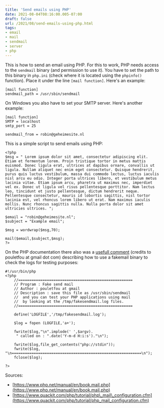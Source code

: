 ```yaml
---
title: 'Send emails using PHP'
date: 2021-08-04T08:16:00.005-07:00
draft: false
url: /2021/08/send-emails-using-php.html
tags: 
- email
- mail
- sendmail
- server
- php
---
```


This is how to send an email using PHP. For this to work, PHP needs access to the `sendmail` binary (and permission to use it). You have to set the path to this binary in `php.ini` (check where it is located using the `phpinfo()` function). Place it under the line `[mail function]`. Here's an example:

```
[mail function]  
sendmail_path = /usr/sbin/sendmail  

```

On Windows you also have to set your SMTP server. Here's another example:

```
[mail function]  
SMTP = localhost  
smtp_port = 25  
  
sendmail_from = robin@geheimesite.nl  

```

This is a simple script to send emails using PHP:

```
<?php   
$msg = " Lorem ipsum dolor sit amet, consectetur adipiscing elit. Etiam et fermentum lorem. Proin tristique tortor in metus mattis euismod. Donec ligula erat, ultrices at dapibus ornare, convallis ut ligula. Nullam aliquet nec enim eget consectetur. Quisque hendrerit, purus quis luctus vestibulum, massa dui commodo lectus, luctus iaculis nisl arcu eu odio. Integer porta ultrices libero, et vestibulum metus lacinia vitae. Etiam ipsum arcu, pharetra ut maximus nec, imperdiet vel ex. Donec ut ligula vel risus pellentesque porttitor. Nam lectus leo, tincidunt et justo pellentesque, dictum hendrerit neque. Pellentesque consectetur, mauris id lobortis sagittis, nisl tortor lacinia est, vel rhoncus lorem libero ut erat. Nam maximus iaculis mollis. Nunc rhoncus sagittis nulla. Nulla porta dolor sit amet ultricies ultrices. ";  
  
$email = "robin@geheimesite.nl";  
$subject = "Example email";  
  
$msg = wordwrap($msg,70);  
  
mail($email,$subject,$msg);  
?> 
```

On the PHP documentation there also was a [usefull comment](https://www.php.net/manual/en/book.mail.php#92738) (credits to pouletfou at gmail dot com) describing how to use a fakemail binary to check the logs for testing purposes:

```
#!/usr/bin/php  
<?php  
    //====================================================  
    // Program : Fake send mail  
    // Author : pouletfou at gmail  
    // Description : save this file as /usr/sbin/sendmail  
    //  and you can test your PHP applications using mail  
    //  by looking at the /tmp/fakesendmail.log files.  
    //====================================================  
  
    define('LOGFILE','/tmp/fakesendmail.log');  
  
    $log = fopen (LOGFILE,'a+');  
  
    fwrite($log,"\n".implode(' ',$argv).  
     " called on : ".date('Y-m-d H:i:s')."\n");  
  
    fwrite($log,file_get_contents("php://stdin"));  
    fwrite($log,  
"\n===========================================================\n");  
    fclose($log);  
  
?>  

```

Sources:

*   [https://www.php.net/manual/en/book.mail.php](https://www.php.net/manual/en/book.mail.php)
*   [https://www.quackit.com/php/tutorial/php\_mail\_configuration.cfm](https://www.quackit.com/php/tutorial/php_mail_configuration.cfm)